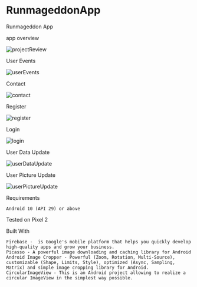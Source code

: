 # RunmageddonApp
Runmageddon App

app overview

![projectReview](https://user-images.githubusercontent.com/75526352/119489439-fbda6680-bd5b-11eb-9b8f-d3ebb794a7be.gif)

User Events

![userEvents](https://user-images.githubusercontent.com/75526352/119489486-085ebf00-bd5c-11eb-9421-a7ae2ed43beb.gif)

Contact

![contact](https://user-images.githubusercontent.com/75526352/119489555-1a406200-bd5c-11eb-96c2-66e7ba2585f7.gif)

Register

![register](https://user-images.githubusercontent.com/75526352/119489558-1ad8f880-bd5c-11eb-8275-8f72b55094de.gif)

Login

![login](https://user-images.githubusercontent.com/75526352/119489565-1c0a2580-bd5c-11eb-8d08-2bb0031b6f34.gif)

User Data Update
    
![userDataUpdate](https://user-images.githubusercontent.com/75526352/119489582-1e6c7f80-bd5c-11eb-98eb-27aecae3c4aa.gif)

User Picture Update

![userPictureUpdate](https://user-images.githubusercontent.com/75526352/119489600-22000680-bd5c-11eb-86b9-4212f2ffebe0.gif)
  
Requirements

    Android 10 (API 29) or above

Tested on Pixel 2
    
Built With

    Firebase -  is Google's mobile platform that helps you quickly develop high-quality apps and grow your business.
    Picasso - A powerful image downloading and caching library for Android
    Android Image Cropper - Powerful (Zoom, Rotation, Multi-Source), customizable (Shape, Limits, Style), optimized (Async, Sampling, Matrix) and simple image cropping library for Android.
    CircularImageView - This is an Android project allowing to realize a circular ImageView in the simplest way possible.
